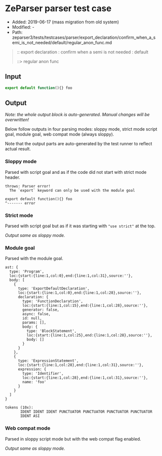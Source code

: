 # ZeParser parser test case

- Added: 2019-06-17 (mass migration from old system)
- Modified: -
- Path: zeparser3/tests/testcases/parser/export_declaration/confirm_when_a_semi_is_not_needed/default/regular_anon_func.md

> :: export declaration : confirm when a semi is not needed : default
>
> ::> regular anon func

## Input

`````js
export default function(){} foo
`````

## Output

_Note: the whole output block is auto-generated. Manual changes will be overwritten!_

Below follow outputs in four parsing modes: sloppy mode, strict mode script goal, module goal, web compat mode (always sloppy).

Note that the output parts are auto-generated by the test runner to reflect actual result.

### Sloppy mode

Parsed with script goal and as if the code did not start with strict mode header.

`````
throws: Parser error!
  The `export` keyword can only be used with the module goal

export default function(){} foo
^------- error
`````

### Strict mode

Parsed with script goal but as if it was starting with `"use strict"` at the top.

_Output same as sloppy mode._

### Module goal

Parsed with the module goal.

`````
ast: {
  type: 'Program',
  loc:{start:{line:1,col:0},end:{line:1,col:31},source:''},
  body: [
    {
      type: 'ExportDefaultDeclaration',
      loc:{start:{line:1,col:0},end:{line:1,col:28},source:''},
      declaration: {
        type: 'FunctionDeclaration',
        loc:{start:{line:1,col:15},end:{line:1,col:28},source:''},
        generator: false,
        async: false,
        id: null,
        params: [],
        body: {
          type: 'BlockStatement',
          loc:{start:{line:1,col:25},end:{line:1,col:28},source:''},
          body: []
        }
      }
    },
    {
      type: 'ExpressionStatement',
      loc:{start:{line:1,col:28},end:{line:1,col:31},source:''},
      expression: {
        type: 'Identifier',
        loc:{start:{line:1,col:28},end:{line:1,col:31},source:''},
        name: 'foo'
      }
    }
  ]
}

tokens (10x):
       IDENT IDENT IDENT PUNCTUATOR PUNCTUATOR PUNCTUATOR PUNCTUATOR
       IDENT ASI
`````


### Web compat mode

Parsed in sloppy script mode but with the web compat flag enabled.

_Output same as sloppy mode._

